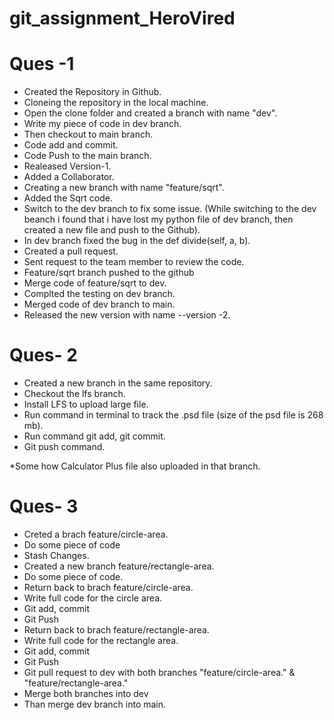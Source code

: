 # git_assignment_HeroVired

# Ques -1 
 - Created the Repository in Github.
 - Cloneing the repository in the local machine.
 - Open the clone folder and created a branch with name "dev".
 - Write my piece of code in dev branch.
 - Then checkout to main branch.
 - Code add and commit.
 - Code Push to the main branch.
 - Realeased Version-1.
 - Added a Collaborator.
 - Creating a new branch with name "feature/sqrt".
 - Added the Sqrt code.
 - Switch to the dev branch to fix some issue. (While switching to the dev beanch i found that i have lost my python file of dev branch, then created a new file and push to the Github).
 - In dev branch fixed the bug in the def divide(self, a, b).
 - Created a pull request.
 - Sent request to the team member to review the code.
 - Feature/sqrt branch pushed to the github
 - Merge code of feature/sqrt to dev.
 - Complted the testing on dev branch.
 - Merged code of dev branch to main.
 - Released the new version with name --version -2.

# Ques- 2
 - Created a new branch in the same repository.
 - Checkout the lfs branch.
 - Install LFS to upload large file.
 - Run command in terminal to track the .psd file (size of the psd file is 268 mb).
 - Run command git add, git commit.
 - Git push command.

*Some how Calculator Plus file also uploaded in that branch.


# Ques- 3
 - Creted a brach feature/circle-area.
 - Do some piece of code
 - Stash Changes.
 - Created a new branch feature/rectangle-area.
 - Do some piece of code.
 - Return back to brach feature/circle-area.
 - Write full code for the circle area.
 - Git add, commit
 - Git Push
 - Return back to brach feature/rectangle-area.
 - Write full code for the rectangle area.
 - Git add, commit
 - Git Push
 - Git pull request to dev with both branches "feature/circle-area." & "feature/rectangle-area."
 - Merge both branches into dev
 - Than merge dev branch into main.
